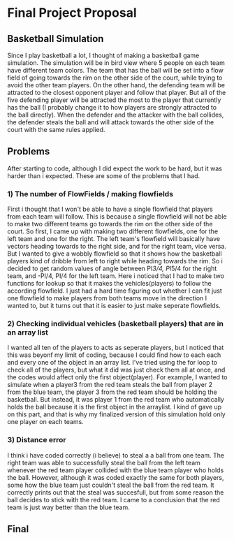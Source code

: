 # Final Project Proposal
## Basketball Simulation
Since I play basketball a lot, I thought of making a basketball game simulation. The simulation will be in bird view where 5 people on each team have different team colors. The team that has the ball will be set into a flow field of going towards the rim on the other side of the court, while trying to avoid the other team players. On the other hand, the defending team will be attracted to the closest opponent player and follow that player. But all of the five defending player will be attracted the most to the player that currently has the ball (I probably change it to how players are strongly attracted to the ball directly). When the defender and the attacker with the ball collides, the defender steals the ball and will attack towards the other side of the court with the same rules applied.

## Problems
After starting to code, although I did expect the work to be hard, but it was harder than i expected.
These are some of the problems that I had.

### 1) The number of FlowFields / making flowfields
First i thought that I won't be able to have a single flowfield that players from each team will follow. This is because a single flowfield will not be able to make two different teams go towards the rim on the other side of the court. So first, I came up with making two different flowfields, one for the left team and one for the right. The left team's flowfield will basically have vectors heading towards to the right side, and for the right team, vice versa. But I wanted to give a wobbly flowfield so that it shows how the basketball players kind of dribble from left to right while heading towards the rim. So i decided to get random values of angle between PI*3/4, PI*5/4 for the right team, and -PI/4, PI/4 for the left team. Here i noticed that I had to make two functions for lookup so that it makes the vehicles(players) to follow the according flowfield. I just had a hard time figuring out whether I can fit just one flowfield to make players from both teams move in the direction I wanted to, but it turns out that it is easier to just make seperate flowfields.

### 2) Checking individual vehicles (basketball players) that are in an array list
I wanted all ten of the players to acts as seperate players, but I noticed that this was beyonf my limit of coding, because I could find how to each each and every one of the object in an array list. I've tried using the for loop to check all of the players, but what it did was just check them all at once, and the codes would affect only the first object(player). For example, I wanted to simulate when a player3 from the red team steals the ball from player 2 from the blue team, the player 3 from the red team should be holding the basketball. But instead, it was player 1 from the red team who automatically holds the ball because it is the first object in the arraylist. I kind of gave up on this part, and that is why my finalized version of this simulation hold only one player on each teams.

### 3) Distance error
I think i have coded correctly (i believe) to steal a a ball from one team. The right team was able to successfully steal the ball from the left team whenever the red team player collided with the blue team player who holds the ball. However, although it was coded exactly the same for both players, some how the blue team just couldn't steal the ball from the red team. It correctly prints out that the steal was succesfull, but from some reason the ball decides to stick with the red team. I came to a conclusion that the red team is just way better than the blue team.

## Final
